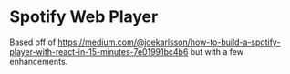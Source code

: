 # Spotify Web Player

Based off of https://medium.com/@joekarlsson/how-to-build-a-spotify-player-with-react-in-15-minutes-7e01991bc4b6 but with a few enhancements.